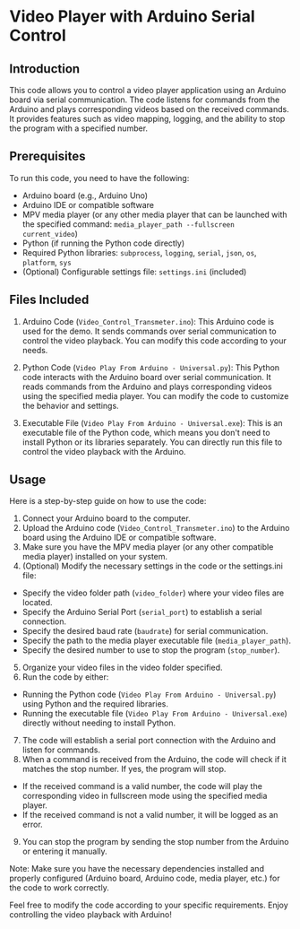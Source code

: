 # Video Player with Arduino Serial Control

## Introduction

This code allows you to control a video player application using an Arduino board via serial communication. The code listens for commands from the Arduino and plays corresponding videos based on the received commands. It provides features such as video mapping, logging, and the ability to stop the program with a specified number.

## Prerequisites

To run this code, you need to have the following:

- Arduino board (e.g., Arduino Uno)
- Arduino IDE or compatible software
- MPV media player (or any other media player that can be launched with the specified command: `media_player_path --fullscreen current_video`)
- Python (if running the Python code directly)
- Required Python libraries: `subprocess`, `logging`, `serial`, `json`, `os`, `platform`, `sys`
- (Optional) Configurable settings file: `settings.ini` (included)

## Files Included

1. Arduino Code (`Video_Control_Transmeter.ino`): This Arduino code is used for the demo. It sends commands over serial communication to control the video playback. You can modify this code according to your needs.

2. Python Code (`Video Play From Arduino - Universal.py`): This Python code interacts with the Arduino board over serial communication. It reads commands from the Arduino and plays corresponding videos using the specified media player. You can modify the code to customize the behavior and settings.

3. Executable File (`Video Play From Arduino - Universal.exe`): This is an executable file of the Python code, which means you don't need to install Python or its libraries separately. You can directly run this file to control the video playback with the Arduino.

## Usage

Here is a step-by-step guide on how to use the code:

1. Connect your Arduino board to the computer.
2. Upload the Arduino code (`Video_Control_Transmeter.ino`) to the Arduino board using the Arduino IDE or compatible software.
3. Make sure you have the MPV media player (or any other compatible media player) installed on your system.
4. (Optional) Modify the necessary settings in the code or the settings.ini file:

- Specify the video folder path (`video_folder`) where your video files are located.
- Specify the Arduino Serial Port (`serial_port`) to establish a serial connection.
- Specify the desired baud rate (`baudrate`) for serial communication.
- Specify the path to the media player executable file (`media_player_path`).
- Specify the desired number to use to stop the program (`stop_number`).

5. Organize your video files in the video folder specified.
6. Run the code by either:

- Running the Python code (`Video Play From Arduino - Universal.py`) using Python and the required libraries.
- Running the executable file (`Video Play From Arduino - Universal.exe`) directly without needing to install Python.

7. The code will establish a serial port connection with the Arduino and listen for commands.
8. When a command is received from the Arduino, the code will check if it matches the stop number. If yes, the program will stop.

- If the received command is a valid number, the code will play the corresponding video in fullscreen mode using the specified media player.
- If the received command is not a valid number, it will be logged as an error.

9. You can stop the program by sending the stop number from the Arduino or entering it manually.

Note: Make sure you have the necessary dependencies installed and properly configured (Arduino board, Arduino code, media player, etc.) for the code to work correctly.

Feel free to modify the code according to your specific requirements. Enjoy controlling the video playback with Arduino!
